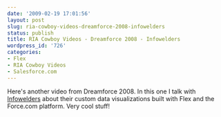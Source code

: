 ```yaml
---
date: '2009-02-19 17:01:56'
layout: post
slug: ria-cowboy-videos-dreamforce-2008-infowelders
status: publish
title: RIA Cowboy Videos - Dreamforce 2008 - Infowelders
wordpress_id: '726'
categories:
- Flex
- RIA Cowboy Videos
- Salesforce.com
---
```


Here's another video from Dreamforce 2008.  In this one I talk with [Infowelders](http://www.infowelders.com/) about their custom data visualizations built with Flex and the Force.com platform.  Very cool stuff!


